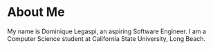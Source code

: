 # About Me
My name is Dominique Legaspi, an aspiring Software Engineer. I am a Computer Science student at California State University, Long Beach.
